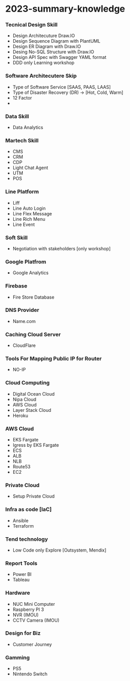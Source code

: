 # 2023-summary-knowledge

### Tecnical Design Skill
- Design Architecuture Draw.IO
- Design Sequence Diagram with PlantUML
- Design ER Diagram with Draw.IO
- Desing No-SQL Structure with Draw.IO
- Design API Spec with Swagger YAML format
- DDD only Learning workshop

### Software Architecutere Skip
- Type of Software Service [SAAS, PAAS, LAAS]
- Type of Disaster Recovery (DR) -> [Hot, Cold, Warm]
- 12 Factor
- 
### Data Skill
- Data Analytics

### Martech Skill
- CMS
- CRM
- CDP
- Light Chat Agent
- UTM
- POS

### Line Platform
- Liff
- Line Auto Login
- Line Flex Message
- Line Rich Menu
- Line Event

### Soft Skill
- Negotiation with stakeholders [only workshop]

### Google Platfrom
- Google Analytics

### Firebase 
- Fire Store Database

### DNS Provider
- Name.com

### Caching Cloud Server
- CloudFlare

### Tools For Mapping Public IP for Router
- NO-IP

### Cloud Computing
- Digital Ocean Cloud
- Nipa Cloud
- AWS Cloud
- Layer Stack Cloud
- Heroku

### AWS Cloud
- EKS Fargate
- Igress by EKS Fargate
- ECS
- ALB
- NLB
- Route53
- EC2

### Private Cloud
- Setup Private Cloud

### Infra as code [IaC]
- Ansible
- Terraform

### Tend technology
- Low Code only Explore [Outsystem, Mendix]

### Report Tools
- Power BI
- Tableau

### Hardware
- NUC Mini Computer
- Raspberry PI 3
- NVR (IMOU)
- CCTV Camera (IMOU)

### Design for Biz
- Customer Journey

### Gamming
- PS5
- Nintendo Switch
